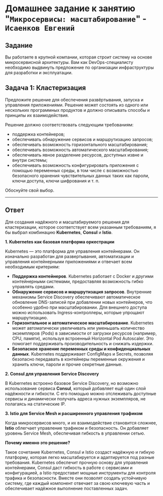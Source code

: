 # Домашнее задание к занятию "`Микросервисы: масштабирование`" - `Исаенков Евгений`

## Задание

Вы работаете в крупной компании, которая строит систему на основе микросервисной архитектуры.
Вам как DevOps-специалисту необходимо выдвинуть предложение по организации инфраструктуры для разработки и эксплуатации.

## Задача 1: Кластеризация

Предложите решение для обеспечения развёртывания, запуска и управления приложениями.
Решение может состоять из одного или нескольких программных продуктов и должно описывать способы и принципы их взаимодействия.

Решение должно соответствовать следующим требованиям:
- поддержка контейнеров;
- обеспечивать обнаружение сервисов и маршрутизацию запросов;
- обеспечивать возможность горизонтального масштабирования;
- обеспечивать возможность автоматического масштабирования;
- обеспечивать явное разделение ресурсов, доступных извне и внутри системы;
- обеспечивать возможность конфигурировать приложения с помощью переменных среды, в том числе с возможностью безопасного хранения чувствительных данных таких как пароли, ключи доступа, ключи шифрования и т. п.

Обоснуйте свой выбор.

---

## Ответ

Для создания надёжного и масштабируемого решения для кластеризации, которое соответствует всем указанным требованиям, я бы выбрал комбинацию **Kubernetes**, **Consul** и **Istio**. 

**1. Kubernetes как базовая платформа оркестрации**

Kubernetes — это платформа для управления контейнерами. Он изначально разработан для развертывания, автоматизации и управления контейнерными приложениями и отвечает всем необходимым критериям:

- **Поддержка контейнеров**. Kubernetes работает с Docker и другими контейнерными системами, предоставляя возможность гибко управлять средами.
- **Обнаружение сервисов и маршрутизация запросов**. Внутренние механизмы Service Discovery обеспечивают автоматическое обновление DNS-записей при добавлении новых контейнеров, что особенно удобно при масштабировании. Для внешнего доступа можно использовать Ingress-контроллеры, которые упрощают маршрутизацию.
- **Горизонтальное и автоматическое масштабирование**. Kubernetes может автоматически увеличивать или уменьшать количество экземпляров (Pods) в зависимости от загрузки ресурсов (например, CPU, памяти), используя встроенный Horizontal Pod Autoscaler. Это помогает поддерживать производительность и снижать издержки.
- **Безопасное хранение переменных среды и конфиденциальных данных**. Kubernetes поддерживает ConfigMaps и Secrets, позволяя безопасно передавать в контейнеры переменные окружения и хранить ключи, пароли и прочие секретные данные.

**2. Consul для управления Service Discovery**

В Kubernetes встроено базовое Service Discovery, но возможно использование сервиса **Consul**, который добавляет ещё один слой надёжности и гибкости. С его помощью можно отслеживать доступные сервисы и динамически получать адреса нужных экземпляров, не полагаясь на статические IP. 

**3. Istio для Service Mesh и расширенного управления трафиком**

Когда микросервисов много, и их взаимодействие становится сложнее, **Istio** облегчает управление трафиком и безопасность. Он добавляет уровень Service Mesh, обеспечивая гибкость в управлении сетью.

**Почему именно это решение?**

Такое сочетание Kubernetes, Consul и Istio создаст надёжную и гибкую платформу, которая легко масштабируется и адаптируется под разные требования. Kubernetes обеспечит прочную основу для управления контейнерами, Consul даст гибкость в работе с сервисами и конфигурацией, а Istio предоставит мощные инструменты для контроля трафика и безопасности. Вместе они позволят создать устойчивую систему, где каждый компонент отвечает за свою ключевую часть и обеспечивает надёжное выполнение поставленных задач.